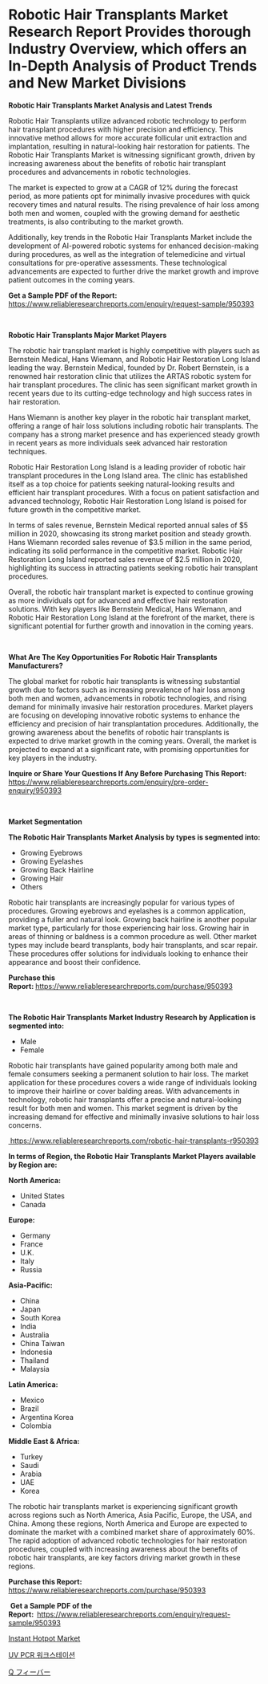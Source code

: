 <p><h1>Robotic Hair Transplants Market Research Report Provides thorough Industry Overview, which offers an In-Depth Analysis of Product Trends and New Market Divisions</h1></p><p><strong>Robotic Hair Transplants Market Analysis and Latest Trends</strong></p>
<p><p>Robotic Hair Transplants utilize advanced robotic technology to perform hair transplant procedures with higher precision and efficiency. This innovative method allows for more accurate follicular unit extraction and implantation, resulting in natural-looking hair restoration for patients. The Robotic Hair Transplants Market is witnessing significant growth, driven by increasing awareness about the benefits of robotic hair transplant procedures and advancements in robotic technologies.</p><p>The market is expected to grow at a CAGR of 12% during the forecast period, as more patients opt for minimally invasive procedures with quick recovery times and natural results. The rising prevalence of hair loss among both men and women, coupled with the growing demand for aesthetic treatments, is also contributing to the market growth.</p><p>Additionally, key trends in the Robotic Hair Transplants Market include the development of AI-powered robotic systems for enhanced decision-making during procedures, as well as the integration of telemedicine and virtual consultations for pre-operative assessments. These technological advancements are expected to further drive the market growth and improve patient outcomes in the coming years.</p></p>
<p><strong>Get a Sample PDF of the Report:&nbsp;</strong> <a href="https://www.reliableresearchreports.com/enquiry/request-sample/950393">https://www.reliableresearchreports.com/enquiry/request-sample/950393</a></p>
<p>&nbsp;</p>
<p><strong>Robotic Hair Transplants Major Market Players</strong></p>
<p><p>The robotic hair transplant market is highly competitive with players such as Bernstein Medical, Hans Wiemann, and Robotic Hair Restoration Long Island leading the way. Bernstein Medical, founded by Dr. Robert Bernstein, is a renowned hair restoration clinic that utilizes the ARTAS robotic system for hair transplant procedures. The clinic has seen significant market growth in recent years due to its cutting-edge technology and high success rates in hair restoration.</p><p>Hans Wiemann is another key player in the robotic hair transplant market, offering a range of hair loss solutions including robotic hair transplants. The company has a strong market presence and has experienced steady growth in recent years as more individuals seek advanced hair restoration techniques.</p><p>Robotic Hair Restoration Long Island is a leading provider of robotic hair transplant procedures in the Long Island area. The clinic has established itself as a top choice for patients seeking natural-looking results and efficient hair transplant procedures. With a focus on patient satisfaction and advanced technology, Robotic Hair Restoration Long Island is poised for future growth in the competitive market.</p><p>In terms of sales revenue, Bernstein Medical reported annual sales of $5 million in 2020, showcasing its strong market position and steady growth. Hans Wiemann recorded sales revenue of $3.5 million in the same period, indicating its solid performance in the competitive market. Robotic Hair Restoration Long Island reported sales revenue of $2.5 million in 2020, highlighting its success in attracting patients seeking robotic hair transplant procedures.</p><p>Overall, the robotic hair transplant market is expected to continue growing as more individuals opt for advanced and effective hair restoration solutions. With key players like Bernstein Medical, Hans Wiemann, and Robotic Hair Restoration Long Island at the forefront of the market, there is significant potential for further growth and innovation in the coming years.</p></p>
<p>&nbsp;</p>
<p><strong>What Are The Key Opportunities For Robotic Hair Transplants Manufacturers?</strong></p>
<p><p>The global market for robotic hair transplants is witnessing substantial growth due to factors such as increasing prevalence of hair loss among both men and women, advancements in robotic technologies, and rising demand for minimally invasive hair restoration procedures. Market players are focusing on developing innovative robotic systems to enhance the efficiency and precision of hair transplantation procedures. Additionally, the growing awareness about the benefits of robotic hair transplants is expected to drive market growth in the coming years. Overall, the market is projected to expand at a significant rate, with promising opportunities for key players in the industry.</p></p>
<p><strong>Inquire or Share Your Questions If Any Before Purchasing This Report:</strong> <a href="https://www.reliableresearchreports.com/enquiry/pre-order-enquiry/950393">https://www.reliableresearchreports.com/enquiry/pre-order-enquiry/950393</a></p>
<p>&nbsp;</p>
<p><strong>Market Segmentation</strong></p>
<p><strong>The Robotic Hair Transplants Market Analysis by types is segmented into:</strong></p>
<p><ul><li>Growing Eyebrows</li><li>Growing Eyelashes</li><li>Growing Back Hairline</li><li>Growing Hair</li><li>Others</li></ul></p>
<p><p>Robotic hair transplants are increasingly popular for various types of procedures. Growing eyebrows and eyelashes is a common application, providing a fuller and natural look. Growing back hairline is another popular market type, particularly for those experiencing hair loss. Growing hair in areas of thinning or baldness is a common procedure as well. Other market types may include beard transplants, body hair transplants, and scar repair. These procedures offer solutions for individuals looking to enhance their appearance and boost their confidence.</p></p>
<p><strong>Purchase this Report:&nbsp;</strong><a href="https://www.reliableresearchreports.com/purchase/950393">https://www.reliableresearchreports.com/purchase/950393</a></p>
<p>&nbsp;</p>
<p><strong>The Robotic Hair Transplants Market Industry Research by Application is segmented into:</strong></p>
<p><ul><li>Male</li><li>Female</li></ul></p>
<p><p>Robotic hair transplants have gained popularity among both male and female consumers seeking a permanent solution to hair loss. The market application for these procedures covers a wide range of individuals looking to improve their hairline or cover balding areas. With advancements in technology, robotic hair transplants offer a precise and natural-looking result for both men and women. This market segment is driven by the increasing demand for effective and minimally invasive solutions to hair loss concerns.</p></p>
<p><a href="https://www.reliableresearchreports.com/robotic-hair-transplants-r950393">&nbsp;https://www.reliableresearchreports.com/robotic-hair-transplants-r950393</a></p>
<p><strong>In terms of Region, the Robotic Hair Transplants Market Players available by Region are:</strong></p>
<p>
    <p> <strong> North America: </strong>
        <ul>
            <li>United States</li>
            <li>Canada</li>
        </ul>
        </p> 
    <p> <strong> Europe: </strong>
        <ul>
            <li>Germany</li>
            <li>France</li>
            <li>U.K.</li>
            <li>Italy</li>
            <li>Russia</li>
        </ul>
        </p> 
    <p> <strong> Asia-Pacific: </strong>
        <ul>
            <li>China</li>
            <li>Japan</li>
            <li>South Korea</li>
            <li>India</li>
            <li>Australia</li>
            <li>China Taiwan</li>
            <li>Indonesia</li>
            <li>Thailand</li>
            <li>Malaysia</li>
        </ul>
        </p> 
    <p> <strong> Latin America: </strong>
        <ul>
            <li>Mexico</li>
            <li>Brazil</li>
            <li>Argentina Korea</li>
            <li>Colombia</li>
        </ul>
        </p> 
    <p> <strong> Middle East & Africa: </strong>
        <ul>
            <li>Turkey</li>
            <li>Saudi</li>
            <li>Arabia</li>
            <li>UAE</li>
            <li>Korea</li>
        </ul>
    </p>
    </p>
<p><p>The robotic hair transplants market is experiencing significant growth across regions such as North America, Asia Pacific, Europe, the USA, and China. Among these regions, North America and Europe are expected to dominate the market with a combined market share of approximately 60%. The rapid adoption of advanced robotic technologies for hair restoration procedures, coupled with increasing awareness about the benefits of robotic hair transplants, are key factors driving market growth in these regions.</p></p>
<p><strong>Purchase this Report: </strong><a href="https://www.reliableresearchreports.com/purchase/950393">https://www.reliableresearchreports.com/purchase/950393</a></p>
<p>&nbsp;<strong>Get a Sample PDF of the Report:&nbsp;&nbsp;</strong><a href="https://www.reliableresearchreports.com/enquiry/request-sample/950393">https://www.reliableresearchreports.com/enquiry/request-sample/950393</a></p>
<p><strong></strong></p>
<p><p><a href="https://github.com/RichRobinson5/Market-Research-Report-List-4/blob/main/instant-hotpot-market.md">Instant Hotpot Market</a></p><p><a href="https://github.com/sougarounis/Market-Research-Report-List-3/blob/main/831941048864.md">UV PCR 워크스테이션</a></p><p><a href="https://github.com/oqoeusbvpadwjs08/Market-Research-Report-List-2/blob/main/414776953001.md">Q フィーバー</a></p></p>